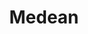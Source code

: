 ---
type: work
id: 3
title: "Medean"
copy: "Web Design"
image: "./images/gallery/Medean_Gallery_ Image.jpg"
bgColor: "#2D7DD2"
textColor: "#ffffff"
workType: "Web Design"
techStack: ["Sketch"]
description: "Medean is a fintech company in Chicago promoting a new kind of credit score. Their app is targeted towards millennials, who want to see how their spending habits relate to their peers and get a handle on their spending and saving habits."
sectionOne: null
sectionTwo:
    - sectionTitle: "Web Design"
      sectionImage: ["./images/medean/Medean_UI_One.png","./images/medean/Medean_UI_Two.png","./images/medean/Medean_UI_Three.png"]
      isMobile: true
---